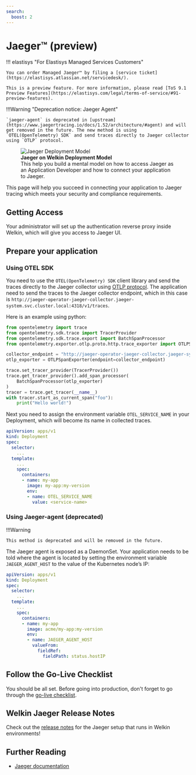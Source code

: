 ```yaml
---
search:
  boost: 2
---
```

# Jaeger™ (preview)

!!! elastisys "For Elastisys Managed Services Customers"

    You can order Managed Jaeger™ by filing a [service ticket](https://elastisys.atlassian.net/servicedesk/).

    This is a preview feature. For more information, please read [ToS 9.1 Preview Features](https://elastisys.com/legal/terms-of-service/#91-preview-features).

!!!Warning "Deprecation notice: Jaeger Agent"

    `jaeger-agent` is deprecated in [upstream](https://www.jaegertracing.io/docs/1.52/architecture/#agent) and will get removed in the future. The new method is using `OTEL(OpenTelemetry) SDK` and send traces directly to Jaeger collector using `OTLP` protocol.

<figure>
    <img alt="Jaeger Deployment Model" src="../img/jaeger.drawio.svg" >
    <figcaption>
        <strong>Jaeger on Welkin Deployment Model</strong>
        <br>
        This help you build a mental model on how to access Jaeger as an Application Developer and how to connect your application to Jaeger.
    </figcaption>
</figure>

This page will help you succeed in connecting your application to Jaeger tracing which meets your security and compliance requirements.

## Getting Access

Your administrator will set up the authentication reverse proxy inside Welkin, which will give you access to Jaeger UI.

## Prepare your application

### Using OTEL SDK

You need to use the `OTEL(OpenTelemetry) SDK` client library and send the traces directly to the Jaeger collector using [OTLP protocol](https://opentelemetry.io/docs/specs/otel/protocol/). The application need to send the traces to the Jaeger collector endpoint, which in this case is `http://jaeger-operator-jaeger-collector.jaeger-system.svc.cluster.local:4318/v1/traces`.

Here is an example using python:

```py
from opentelemetry import trace
from opentelemetry.sdk.trace import TracerProvider
from opentelemetry.sdk.trace.export import BatchSpanProcessor
from opentelemetry.exporter.otlp.proto.http.trace_exporter import OTLPSpanExporter

collector_endpoint = "http://jaeger-operator-jaeger-collector.jaeger-system.svc.cluster.local:4318/v1/traces"
otlp_exporter = OTLPSpanExporter(endpoint=collector_endpoint)

trace.set_tracer_provider(TracerProvider())
trace.get_tracer_provider().add_span_processor(
    BatchSpanProcessor(otlp_exporter)
)
tracer = trace.get_tracer(__name__)
with tracer.start_as_current_span("foo"):
    print("Hello world!")
```

Next you need to assign the environment variable `OTEL_SERVICE_NAME` in your Deployment, which will become its name in collected traces.

```yaml
apiVersion: apps/v1
kind: Deployment
spec:
  selector:
    ...
  template:
    ...
    spec:
      containers:
      - name: my-app
        image: my-app:my-version
        env:
        - name: OTEL_SERVICE_NAME
          value: <service-name>
```

### Using Jaeger-agent (deprecated)

!!!Warning

    This method is deprecated and will be removed in the future.

The Jaeger agent is exposed as a DaemonSet. Your application needs to be told where the agent is located by setting the environment variable `JAEGER_AGENT_HOST` to the value of the Kubernetes node’s IP:

```yaml
apiVersion: apps/v1
kind: Deployment
spec:
  selector:
    ...
  template:
    ...
    spec:
      containers:
      - name: my-app
        image: acme/my-app:my-version
        env:
        - name: JAEGER_AGENT_HOST
          valueFrom:
            fieldRef:
              fieldPath: status.hostIP
```

## Follow the Go-Live Checklist

You should be all set.
Before going into production, don't forget to go through the [go-live checklist](../go-live.md).

## Welkin Jaeger Release Notes

Check out the [release notes](../../release-notes/jaeger.md) for the Jaeger setup that runs in Welkin environments!

## Further Reading

- [Jaeger documentation](https://www.jaegertracing.io/docs/1.49/)
